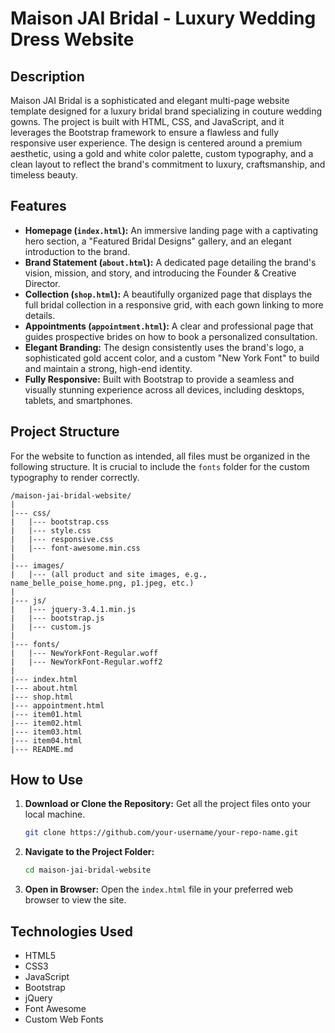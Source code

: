 # Maison JAI Bridal - Luxury Wedding Dress Website

## Description

Maison JAI Bridal is a sophisticated and elegant multi-page website template designed for a luxury bridal brand specializing in couture wedding gowns. The project is built with HTML, CSS, and JavaScript, and it leverages the Bootstrap framework to ensure a flawless and fully responsive user experience. The design is centered around a premium aesthetic, using a gold and white color palette, custom typography, and a clean layout to reflect the brand's commitment to luxury, craftsmanship, and timeless beauty.

## Features

-   **Homepage (`index.html`):** An immersive landing page with a captivating hero section, a "Featured Bridal Designs" gallery, and an elegant introduction to the brand.
-   **Brand Statement (`about.html`):** A dedicated page detailing the brand's vision, mission, and story, and introducing the Founder & Creative Director.
-   **Collection (`shop.html`):** A beautifully organized page that displays the full bridal collection in a responsive grid, with each gown linking to more details.
-   **Appointments (`appointment.html`):** A clear and professional page that guides prospective brides on how to book a personalized consultation.
-   **Elegant Branding:** The design consistently uses the brand's logo, a sophisticated gold accent color, and a custom "New York Font" to build and maintain a strong, high-end identity.
-   **Fully Responsive:** Built with Bootstrap to provide a seamless and visually stunning experience across all devices, including desktops, tablets, and smartphones.

## Project Structure

For the website to function as intended, all files must be organized in the following structure. It is crucial to include the `fonts` folder for the custom typography to render correctly.

```
/maison-jai-bridal-website/
|
|--- css/
|   |--- bootstrap.css
|   |--- style.css
|   |--- responsive.css
|   |--- font-awesome.min.css
|
|--- images/
|   |--- (all product and site images, e.g., name_belle_poise_home.png, p1.jpeg, etc.)
|
|--- js/
|   |--- jquery-3.4.1.min.js
|   |--- bootstrap.js
|   |--- custom.js
|
|--- fonts/
|   |--- NewYorkFont-Regular.woff
|   |--- NewYorkFont-Regular.woff2
|
|--- index.html
|--- about.html
|--- shop.html
|--- appointment.html
|--- item01.html
|--- item02.html
|--- item03.html
|--- item04.html
|--- README.md
```

## How to Use

1.  **Download or Clone the Repository:** Get all the project files onto your local machine.
    ```sh
    git clone https://github.com/your-username/your-repo-name.git
    ```
2.  **Navigate to the Project Folder:**
    ```sh
    cd maison-jai-bridal-website
    ```
3.  **Open in Browser:** Open the `index.html` file in your preferred web browser to view the site.

## Technologies Used

-   HTML5
-   CSS3
-   JavaScript
-   Bootstrap
-   jQuery
-   Font Awesome
-   Custom Web Fonts

